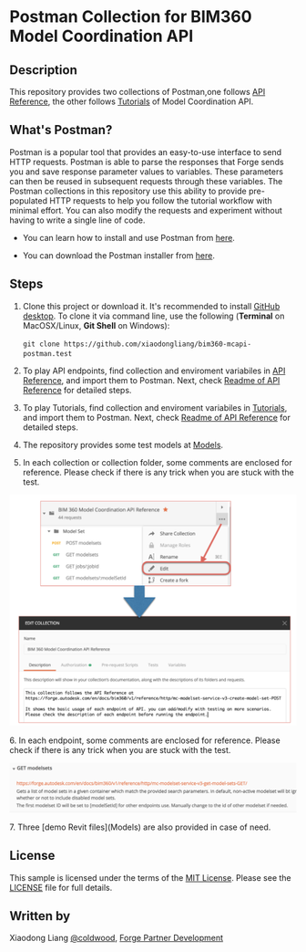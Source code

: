 # Postman Collection for BIM360 Model Coordination API 

## Description

This repository provides two collections of Postman,one follows [API Reference](https://forge.autodesk.com/en/docs/bim360/v1/reference/http/mc-modelset-service-v3-create-model-set-POST/), the other follows [Tutorials](https://forge.autodesk.com/en/docs/bim360/v1/tutorials/model-coordination/) of Model Coordination API.

## What's Postman?

Postman is a popular tool that provides an easy-to-use interface to send HTTP requests. Postman is able to parse the responses that Forge sends you and save response parameter values to variables. These parameters can then be reused in subsequent requests through these variables. The Postman collections in this repository use this ability to provide pre-populated HTTP requests to help you follow the tutorial workflow with minimal effort. You can also modify the requests and experiment without having to write a single line of code. 

- You can learn how to install and use Postman from [here](https://learning.getpostman.com/docs/postman/launching_postman/installation_and_updates).

- You can download the Postman installer from [here](https://www.getpostman.com/downloads/).


## Steps
1.  Clone this project or download it. It's recommended to install [GitHub desktop](https://desktop.github.com/). To clone it via command line, use the following (**Terminal** on MacOSX/Linux, **Git Shell** on Windows):

    ```git clone https://github.com/xiaodongliang/bim360-mcapi-postman.test```

2. To play API endpoints, find collection and enviroment variabiles in [API Reference](/API%20Reference), and import them to Postman. Next, check [Readme of API Reference](/API%20Reference/README.md) for detailed steps.
3. To play Tutorials, find collection and enviroment variabiles in [Tutorials](/Tutorials), and import them to Postman. Next, check [Readme of API Reference](/Tutorials/README.md) for detailed steps.
4. The repository provides some test models at [Models](/Models).
5. In each collection or collection folder, some comments are enclosed for reference. Please check if there is any trick when you are stuck with the test.
<p align="center"><img src="./help/collectioncomment.png" width="800" ></p> 
6. In each endpoint, some comments are enclosed for reference. Please check if there is any trick when you are stuck with the test.
<p align="center"><img src="./help/endpointcomment.png" width="800" ></p>
7. Three [demo Revit files](Models) are also provided in case of need.

## License

This sample is licensed under the terms of the [MIT License](http://opensource.org/licenses/MIT). Please see the [LICENSE](LICENSE) file for full details.

## Written by

Xiaodong Liang [@coldwood](https://twitter.com/coldwood), [Forge Partner Development](http://forge.autodesk.com)
